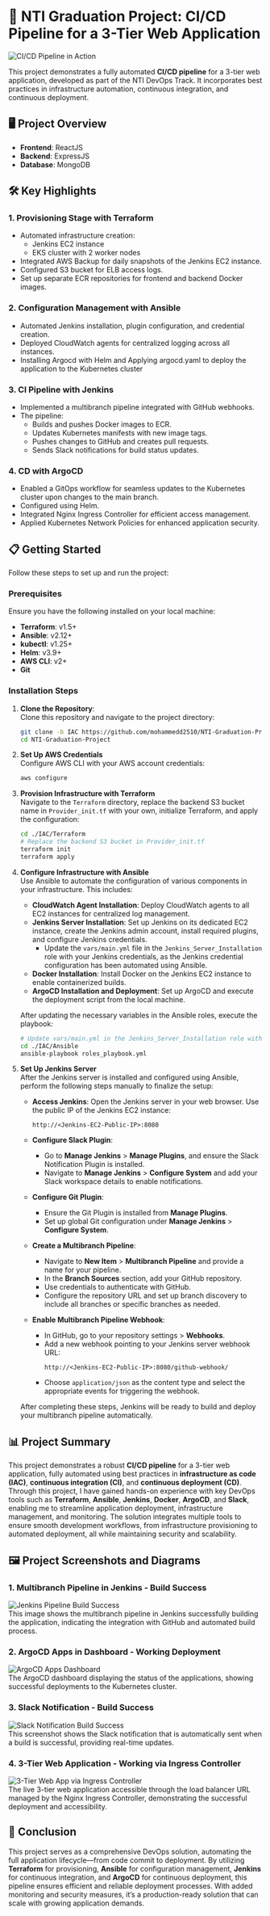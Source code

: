 # 🚀 NTI Graduation Project: CI/CD Pipeline for a 3-Tier Web Application

![CI/CD Pipeline in Action](./Readme_files/Recording.gif)

This project demonstrates a fully automated **CI/CD pipeline** for a 3-tier web application, developed as part of the NTI DevOps Track. It incorporates best practices in infrastructure automation, continuous integration, and continuous deployment.

## 🖥️ Project Overview

- **Frontend**: ReactJS  
- **Backend**: ExpressJS  
- **Database**: MongoDB  

## 🛠️ Key Highlights

### 1. **Provisioning Stage with Terraform**
- Automated infrastructure creation:
  - Jenkins EC2 instance
  - EKS cluster with 2 worker nodes
- Integrated AWS Backup for daily snapshots of the Jenkins EC2 instance.
- Configured S3 bucket for ELB access logs.
- Set up separate ECR repositories for frontend and backend Docker images.

### 2. **Configuration Management with Ansible**
- Automated Jenkins installation, plugin configuration, and credential creation.
- Deployed CloudWatch agents for centralized logging across all instances.
- Installing Argocd with Helm and Applying argocd.yaml to deploy the application to the Kubernetes cluster

### 3. **CI Pipeline with Jenkins**
- Implemented a multibranch pipeline integrated with GitHub webhooks.
- The pipeline:
  - Builds and pushes Docker images to ECR.
  - Updates Kubernetes manifests with new image tags.
  - Pushes changes to GitHub and creates pull requests.
  - Sends Slack notifications for build status updates.

### 4. **CD with ArgoCD**
- Enabled a GitOps workflow for seamless updates to the Kubernetes cluster upon changes to the main branch.
- Configured using Helm.
- Integrated Nginx Ingress Controller for efficient access management.
- Applied Kubernetes Network Policies for enhanced application security.

## 📋 Getting Started

Follow these steps to set up and run the project:

### Prerequisites
Ensure you have the following installed on your local machine:
- **Terraform**: v1.5+
- **Ansible**: v2.12+
- **kubectl**: v1.25+
- **Helm**: v3.9+
- **AWS CLI**: v2+
- **Git**

### Installation Steps

1. **Clone the Repository**:  
   Clone this repository and navigate to the project directory:
   ```bash
   git clone -b IAC https://github.com/mohammedd2510/NTI-Graduation-Project.git
   cd NTI-Graduation-Project
2. **Set Up AWS Credentials**  
   Configure AWS CLI with your AWS account credentials:  
   ```bash
   aws configure   

3. **Provision Infrastructure with Terraform**  
Navigate to the `Terraform` directory, replace the backend S3 bucket name in `Provider_init.tf` with your own, initialize Terraform, and apply the configuration:
    ```bash
    cd ./IAC/Terraform
    # Replace the backend S3 bucket in Provider_init.tf
    terraform init
    terraform apply

4. **Configure Infrastructure with Ansible**  
   Use Ansible to automate the configuration of various components in your infrastructure. This includes:  

   - **CloudWatch Agent Installation**: Deploy CloudWatch agents to all EC2 instances for centralized log management.  
   - **Jenkins Server Installation**: Set up Jenkins on its dedicated EC2 instance, create the Jenkins admin account, install required plugins, and configure Jenkins credentials.  
     - Update the `vars/main.yml` file in the `Jenkins_Server_Installation` role with your Jenkins credentials, as the Jenkins credential configuration has been automated using Ansible.  
   - **Docker Installation**: Install Docker on the Jenkins EC2 instance to enable containerized builds.  
   - **ArgoCD Installation and Deployment**: Set up ArgoCD and execute the deployment script from the local machine.  

   After updating the necessary variables in the Ansible roles, execute the playbook:  

   ```bash
   # Update vars/main.yml in the Jenkins_Server_Installation role with your Jenkins credentials
   cd ./IAC/Ansible
   ansible-playbook roles_playbook.yml

5. **Set Up Jenkins Server**  
   After the Jenkins server is installed and configured using Ansible, perform the following steps manually to finalize the setup:  

   - **Access Jenkins**: Open the Jenkins server in your web browser. Use the public IP of the Jenkins EC2 instance:  
     ```
     http://<Jenkins-EC2-Public-IP>:8080
     ```  

   - **Configure Slack Plugin**:  
     - Go to **Manage Jenkins** > **Manage Plugins**, and ensure the Slack Notification Plugin is installed.  
     - Navigate to **Manage Jenkins** > **Configure System** and add your Slack workspace details to enable notifications.  

   - **Configure Git Plugin**:  
     - Ensure the Git Plugin is installed from **Manage Plugins**.  
     - Set up global Git configuration under **Manage Jenkins** > **Configure System**.  

   - **Create a Multibranch Pipeline**:  
     - Navigate to **New Item** > **Multibranch Pipeline** and provide a name for your pipeline.  
     - In the **Branch Sources** section, add your GitHub repository.  
     - Use credentials to authenticate with GitHub.  
     - Configure the repository URL and set up branch discovery to include all branches or specific branches as needed.  

   - **Enable Multibranch Pipeline Webhook**:  
     - In GitHub, go to your repository settings > **Webhooks**.  
     - Add a new webhook pointing to your Jenkins server webhook URL:  
       ```
       http://<Jenkins-EC2-Public-IP>:8080/github-webhook/
       ```  
     - Choose `application/json` as the content type and select the appropriate events for triggering the webhook.  

   After completing these steps, Jenkins will be ready to build and deploy your multibranch pipeline automatically.

## 📊 Project Summary

This project demonstrates a robust **CI/CD pipeline** for a 3-tier web application, fully automated using best practices in **infrastructure as code (IAC)**, **continuous integration (CI)**, and **continuous deployment (CD)**. Through this project, I have gained hands-on experience with key DevOps tools such as **Terraform**, **Ansible**, **Jenkins**, **Docker**, **ArgoCD**, and **Slack**, enabling me to streamline application deployment, infrastructure management, and monitoring. The solution integrates multiple tools to ensure smooth development workflows, from infrastructure provisioning to automated deployment, all while maintaining security and scalability.

## 🖼️ Project Screenshots and Diagrams

### 1. **Multibranch Pipeline in Jenkins - Build Success**
![Jenkins Pipeline Build Success](./Readme_files/Jenkins_Pipeline.png)  
This image shows the multibranch pipeline in Jenkins successfully building the application, indicating the integration with GitHub and automated build process.

### 2. **ArgoCD Apps in Dashboard - Working Deployment**
![ArgoCD Apps Dashboard](./Readme_files/Argocd.png)  
The ArgoCD dashboard displaying the status of the applications, showing successful deployments to the Kubernetes cluster.

### 3. **Slack Notification - Build Success**
![Slack Notification Build Success](./Readme_files/slack_notification.png)  
This screenshot shows the Slack notification that is automatically sent when a build is successful, providing real-time updates.

### 4. **3-Tier Web Application - Working via Ingress Controller**
![3-Tier Web App via Ingress Controller](./Readme_files/web%20application%20working.png)  
The live 3-tier web application accessible through the load balancer URL managed by the Nginx Ingress Controller, demonstrating the successful deployment and accessibility.


## 🎯 Conclusion

This project serves as a comprehensive DevOps solution, automating the full application lifecycle—from code commit to deployment. By utilizing **Terraform** for provisioning, **Ansible** for configuration management, **Jenkins** for continuous integration, and **ArgoCD** for continuous deployment, this pipeline ensures efficient and reliable deployment processes. With added monitoring and security measures, it’s a production-ready solution that can scale with growing application demands.


